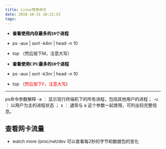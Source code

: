 ```yaml
---
title: Linux常用命令
date: 2018-10-31 10:21:53
tags:
---
```

- **<font color=#000 face="微软雅黑">查看使用内存最多的10个进程</font>**

- ps -aux | sort -k4nr | head -n 10
- top （然后按下M，注意大写）

- **<font color=#000 face="微软雅黑">查看使用CPU最多的10个进程</font>**

- ps -aux | sort -k3nr | head -n 10
- top （<font color=#FF0000 face="微软雅黑">然后按下P，注意大写</font>)
 ---
 ps命令参数解释
 -a ： 显示现行终端机下的所有进程，包括其他用户的进程；
 -u ： 以用户为主的进程状态 ；
 x ： 通常与 a 这个参数一起使用，可列出较完整信息。

 ## 查看网卡流量
 - watch more /proc/net/dev  可以查看每2秒的字节和数据包的变化
